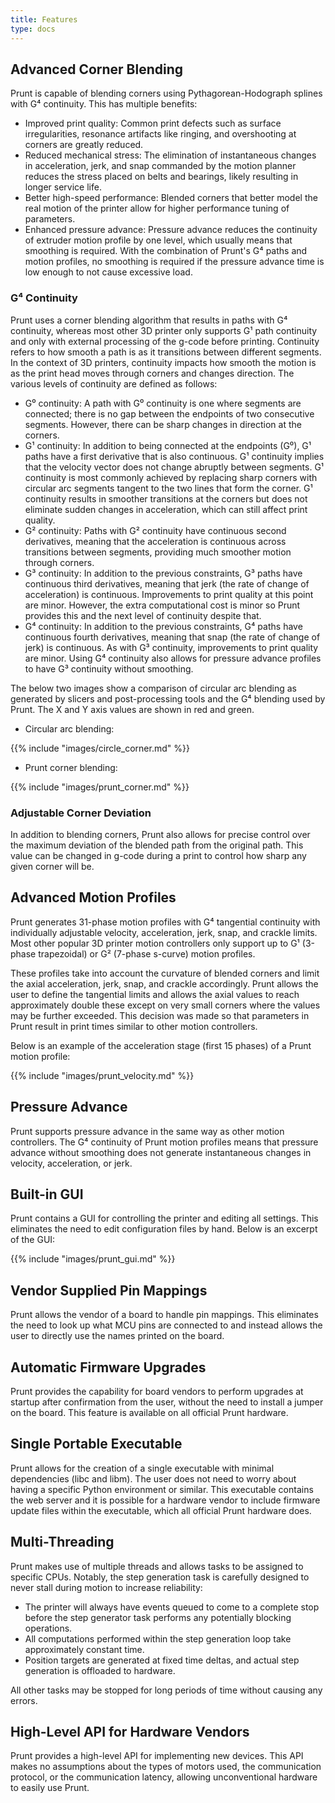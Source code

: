 ```yaml
---
title: Features
type: docs
---
```


## Advanced Corner Blending
Prunt is capable of blending corners using Pythagorean-Hodograph splines with G⁴ continuity.
This has multiple benefits:

- Improved print quality: Common print defects such as surface irregularities, resonance artifacts like ringing, and overshooting at corners are greatly reduced.
- Reduced mechanical stress: The elimination of instantaneous changes in acceleration, jerk, and snap commanded by the motion planner reduces the stress placed on belts and bearings, likely resulting in longer service life.
- Better high-speed performance: Blended corners that better model the real motion of the printer allow for higher performance tuning of parameters.
- Enhanced pressure advance: Pressure advance reduces the continuity of extruder motion profile by one level, which usually means that smoothing is required. With the combination of Prunt's G⁴ paths and motion profiles, no smoothing is required if the pressure advance time is low enough to not cause excessive load.


### G⁴ Continuity
Prunt uses a corner blending algorithm that results in paths with G⁴ continuity, whereas most other 3D printer only supports G¹ path continuity and only with external processing of the g-code before printing.
Continuity refers to how smooth a path is as it transitions between different segments.
In the context of 3D printers, continuity impacts how smooth the motion is as the print head moves through corners and changes direction.
The various levels of continuity are defined as follows:

- G⁰ continuity: A path with G⁰ continuity is one where segments are connected; there is no gap between the endpoints of two consecutive segments. However, there can be sharp changes in direction at the corners.
- G¹ continuity: In addition to being connected at the endpoints (G⁰), G¹ paths have a first derivative that is also continuous. G¹ continuity implies that the velocity vector does not change abruptly between segments. G¹ continuity is most commonly achieved by replacing sharp corners with circular arc segments tangent to the two lines that form the corner. G¹ continuity results in smoother transitions at the corners but does not eliminate sudden changes in acceleration, which can still affect print quality.
- G² continuity: Paths with G² continuity have continuous second derivatives, meaning that the acceleration is continuous across transitions between segments, providing much smoother motion through corners.
- G³ continuity: In addition to the previous constraints, G³ paths have continuous third derivatives, meaning that jerk (the rate of change of acceleration) is continuous. Improvements to print quality at this point are minor. However, the extra computational cost is minor so Prunt provides this and the next level of continuity despite that.
- G⁴ continuity: In addition to the previous constraints, G⁴ paths have continuous fourth derivatives, meaning that snap (the rate of change of jerk) is continuous. As with G³ continuity, improvements to print quality are minor. Using G⁴ continuity also allows for pressure advance profiles to have G³ continuity without smoothing.

The below two images show a comparison of circular arc blending as generated by slicers and post-processing tools and the G⁴ blending used by Prunt. The X and Y axis values are shown in red and green.

- Circular arc blending:

{{% include "images/circle_corner.md" %}}

- Prunt corner blending:

{{% include "images/prunt_corner.md" %}}

### Adjustable Corner Deviation
In addition to blending corners, Prunt also allows for precise control over the maximum deviation of the blended path from the original path.
This value can be changed in g-code during a print to control how sharp any given corner will be.

## Advanced Motion Profiles
Prunt generates 31-phase motion profiles with G⁴ tangential continuity with individually adjustable velocity, acceleration, jerk, snap, and crackle limits.
Most other popular 3D printer motion controllers only support up to G¹ (3-phase trapezoidal) or G² (7-phase s-curve) motion profiles.

These profiles take into account the curvature of blended corners and limit the axial acceleration, jerk, snap, and crackle accordingly.
Prunt allows the user to define the tangential limits and allows the axial values to reach approximately double these except on very small corners where the values may be further exceeded.
This decision was made so that parameters in Prunt result in print times similar to other motion controllers.

Below is an example of the acceleration stage (first 15 phases) of a Prunt motion profile:

{{% include "images/prunt_velocity.md" %}}

## Pressure Advance
Prunt supports pressure advance in the same way as other motion controllers.
The G⁴ continuity of Prunt motion profiles means that pressure advance without smoothing does not generate instantaneous changes in velocity, acceleration, or jerk.

## Built-in GUI
Prunt contains a GUI for controlling the printer and editing all settings.
This eliminates the need to edit configuration files by hand.
Below is an excerpt of the GUI:

{{% include "images/prunt_gui.md" %}}

## Vendor Supplied Pin Mappings
Prunt allows the vendor of a board to handle pin mappings.
This eliminates the need to look up what MCU pins are connected to and instead allows the user to directly use the names printed on the board.

## Automatic Firmware Upgrades
Prunt provides the capability for board vendors to perform upgrades at startup after confirmation from the user, without the need to install a jumper on the board.
This feature is available on all official Prunt hardware.

## Single Portable Executable
Prunt allows for the creation of a single executable with minimal dependencies (libc and libm).
The user does not need to worry about having a specific Python environment or similar.
This executable contains the web server and it is possible for a hardware vendor to include firmware update files within the executable, which all official Prunt hardware does.

## Multi-Threading
Prunt makes use of multiple threads and allows tasks to be assigned to specific CPUs.
Notably, the step generation task is carefully designed to never stall during motion to increase reliability:
- The printer will always have events queued to come to a complete stop before the step generator task performs any potentially blocking operations.
- All computations performed within the step generation loop take approximately constant time.
- Position targets are generated at fixed time deltas, and actual step generation is offloaded to hardware.

All other tasks may be stopped for long periods of time without causing any errors.

## High-Level API for Hardware Vendors
Prunt provides a high-level API for implementing new devices.
This API makes no assumptions about the types of motors used, the communication protocol, or the communication latency, allowing unconventional hardware to easily use Prunt.
